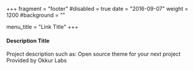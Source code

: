 +++
fragment = "footer"
#disabled = true
date = "2016-09-07"
weight = 1200
#background = ""

menu_title = "Link Title"
+++

#### Description Title

Project description such as:
Open source theme for your next project
Provided by Okkur Labs
